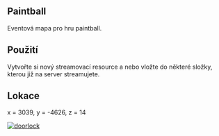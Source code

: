 ## Paintball
Eventová mapa pro hru paintball.

## Použití
Vytvořte si nový streamovací resource a nebo vložte do některé složky, kterou již na server streamujete.

## Lokace
x = 3039, y = -4626, z = 14

<a href="https://cdn.discordapp.com/attachments/696442851848093756/705180520744616026/487845489454.png" target="_blank"><img alt="doorlock" src="https://cdn.discordapp.com/attachments/696442851848093756/705180520744616026/487845489454.png"></a>
